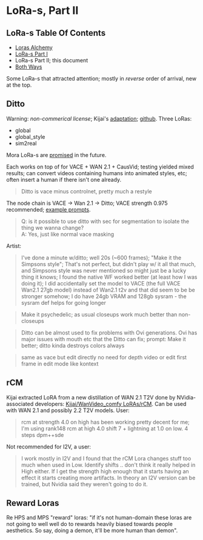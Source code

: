 # LoRa-s, Part II

## LoRa-s Table Of Contents

* [Loras Alchemy](alchemy.md)
* [LoRa-s Part I](part-01.md)
* LoRa-s Part II; this document
* [Both Ways](both-ways.md)

Some LoRa-s that attracted attention; mostly in *reverse* order of arrival, new at the top.

## Ditto

Warning: *non-commerical license*;
Kijai's [adaptation](https://huggingface.co/Kijai/WanVideo_comfy/tree/main/LoRAs/Ditto);
[github](https://github.com/EzioBy/Ditto). Three LoRas:
* global
* global_style
* sim2real

Mora LoRa-s are [promised](https://github.com/EzioBy/Ditto/issues/3) in the future.

Each works on top of for VACE + WAN 2.1 + CausVid;
testing yielded mixed results;
can convert videos containing humans into animated styles, etc;
often insert a human if there isn't one already.

> Ditto is vace minus controlnet, pretty much a restyle

The node chain is VACE -> Wan 2.1 -> Ditto; VACE strength 0.975 recommended;
[example prompts](https://github.com/EzioBy/Ditto/blob/main/inference/example_prompts.txt).

> Q: is it possible to use ditto with sec for segmentation to isolate the thing we wanna change?  
> A: Yes, just like normal vace masking

Artist:
> I've done a minute w/ditto; well 20s (~600 frames); "Make it the Simpsons style";
> That's not perfect, but didn't play w/ it all that much,
> and Simpsons style was never mentioned so might just be a lucky thing it knows;
> I found the native WF worked better (at least how I was doing it);
> I did accidentally set the model to VACE (the full VACE Wan2.1 27gb model)
> instead of Wan2.1 t2v and that did seem to be be stronger somehow;
> I do have 24gb VRAM and 128gb sysram - the sysram def helps for going longer

> Make it psychedelic; as usual closeups work much better than non-closeups

> Ditto can be almost used to fix problems with Ovi generations. Ovi has major issues with mouth etc that the Ditto can fix; prompt: Make it better; ditto kinda destroys colors always

> same as vace but edit directly no need for depth video or edit first frame in edit mode like kontext

## rCM

Kijai extracted LoRA from a new distillation of WAN 2.1 T2V done by NVidia-associated developers: [Kijai/WanVideo_comfy LoRAs/rCM](https://huggingface.co/Kijai/WanVideo_comfy/tree/main/LoRAs/rCM).
Can be used with WAN 2.1 and possibly 2.2 T2V models.
User:
> rcm at strength 4.0 on high has been working pretty decent for me; I'm using rank148 rcm at high 4.0 shift 7 + lightning at 1.0 on low. 4 steps dpm++sde

Not recommended for I2V, a user:
> I work mostly in I2V and I found that the rCM Lora changes stuff too much when used in Low.
> Identify shifts .. don't think it really helped in High either.
> If I get the strength high enough that it starts having an effect it starts creating more artifacts.
> In theory an I2V version can be trained, but Nvidia said they weren't going to do it.

## Reward Loras

Re HPS and MPS "reward" loras: "if it's not human-domain these loras are not going to well well do to rewards heavily biased towards people aesthetics. So say, doing a demon, it'll be more human than demon".




